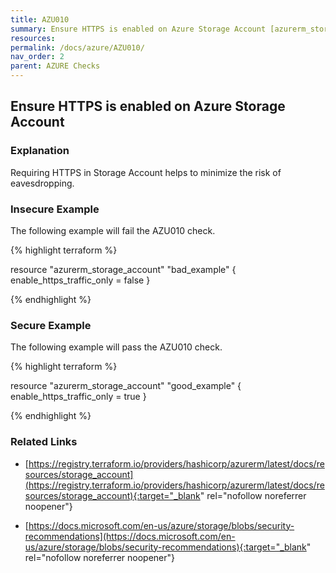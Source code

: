 ```yaml
---
title: AZU010
summary: Ensure HTTPS is enabled on Azure Storage Account [azurerm_storage_account enable_https_traffic_only] 
resources: 
permalink: /docs/azure/AZU010/
nav_order: 2
parent: AZURE Checks
---
```


## Ensure HTTPS is enabled on Azure Storage Account

### Explanation


Requiring HTTPS in Storage Account helps to minimize the risk of eavesdropping.



### Insecure Example

The following example will fail the AZU010 check.

{% highlight terraform %}

resource "azurerm_storage_account" "bad_example" {
	enable_https_traffic_only = false
}

{% endhighlight %}



### Secure Example

The following example will pass the AZU010 check.

{% highlight terraform %}

resource "azurerm_storage_account" "good_example" {
	enable_https_traffic_only = true
}

{% endhighlight %}


### Related Links


- [https://registry.terraform.io/providers/hashicorp/azurerm/latest/docs/resources/storage_account](https://registry.terraform.io/providers/hashicorp/azurerm/latest/docs/resources/storage_account){:target="_blank" rel="nofollow noreferrer noopener"}

- [https://docs.microsoft.com/en-us/azure/storage/blobs/security-recommendations](https://docs.microsoft.com/en-us/azure/storage/blobs/security-recommendations){:target="_blank" rel="nofollow noreferrer noopener"}

